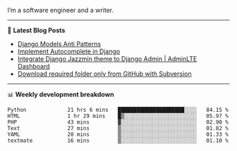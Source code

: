 I’m a software engineer and a writer.

-------

📕 **Latest Blog Posts**
<!-- BLOG-POST-LIST:START -->
- [Django Models Anti Patterns](https://dev.to/thearjun/django-models-anti-patterns-1ma1)
- [Implement Autocomplete in Django](https://dev.to/thearjun/implement-autocomplete-in-django-3h20)
- [Integrate Django Jazzmin theme to Django Admin | AdminLTE Dashboard](https://dev.to/thearjun/integrate-django-jazzmin-theme-to-django-admin-adminlte-dashboard-5aao)
- [Download required folder only from GitHub with Subversion](https://dev.to/thearjun/download-required-folder-only-from-github-with-subversion-2gpc)
<!-- BLOG-POST-LIST:END -->

-------

📊 **Weekly development breakdown**
<!--START_SECTION:waka-->

```text
Python             21 hrs 6 mins   █████████████████████░░░░   84.15 %
HTML               1 hr 29 mins    █▒░░░░░░░░░░░░░░░░░░░░░░░   05.97 %
PHP                43 mins         ▓░░░░░░░░░░░░░░░░░░░░░░░░   02.90 %
Text               27 mins         ▒░░░░░░░░░░░░░░░░░░░░░░░░   01.82 %
YAML               20 mins         ▒░░░░░░░░░░░░░░░░░░░░░░░░   01.33 %
textmate           16 mins         ▒░░░░░░░░░░░░░░░░░░░░░░░░   01.10 %
```

<!--END_SECTION:waka-->
<img src='https://profile-counter.glitch.me/thearjun/count.svg' width='0px'>

